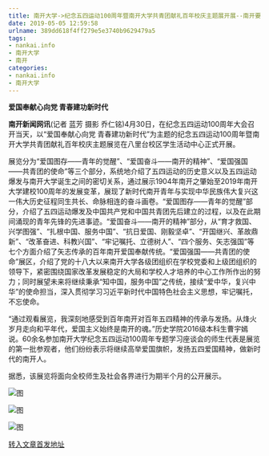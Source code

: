 ```yaml
---
title: 南开大学->纪念五四运动100周年暨南开大学共青团献礼百年校庆主题展开展--南开要闻 | nankai.info
date: 2019-05-05 12:59:58
urlname: 389dd618f4ff279e5e3740b9629479a5
tags: 
- nankai.info
- 南开大学
- 南开
categories:
- nankai.info
- 南开大学
---
```


**爱国奉献心向党 青春建功新时代**

**南开新闻网讯**(记者 蓝芳 摄影 乔仁铭)4月30日，在纪念五四运动100周年大会召开当天，以“爱国奉献心向党 青春建功新时代”为主题的纪念五四运动100周年暨南开大学共青团献礼百年校庆主题展览在八里台校区学生活动中心正式开展。

展览分为“爱国图存——青年的觉醒”、“爱国奋斗——南开的精神”、“爱国强国——共青团的使命”等三个部分，系统地介绍了五四运动的历史意义以及五四运动爆发与南开大学诞生之间的密切关系，通过展示1904年南开之肇始至2019年南开大学建校100周年的发展变革，展现了新时代南开青年与实现中华民族伟大复兴这一伟大历史征程同生共长、命脉相连的奋斗画卷。“爱国图存——青年的觉醒”部分，介绍了五四运动爆发及中国共产党和中国共青团先后建立的过程，以及在此期间涌现的青年先锋的先进事迹。“爱国奋斗——南开的精神”部分，从“育才救国、兴学图强”、“扎根中国、服务中国”、“抗日爱国、刚毅坚卓”、“开国继兴、革故鼎新”、“改革奋进、科教兴国”、“牢记嘱托、立德树人”、“四个服务、矢志强国”等七个方面介绍了矢志传承的百年南开爱国奉献传统。“爱国强国——共青团的使命”展区，介绍了党的十八大以来南开大学各级团组织在学校党委和上级团组织的领导下，紧密围绕国家改革发展稳定的大局和学校人才培养的中心工作所作出的努力；同时展望未来将继续秉承“知中国，服务中国”之传统，接续“爱中华，复兴中华”的使命担当，深入贯彻学习习近平新时代中国特色社会主义思想，牢记嘱托，不忘使命。

“通过观看展览，我深刻地感受到百年南开对百年五四精神的传承与发扬。从烽火岁月走向和平年代，爱国主义始终是南开的魂。”历史学院2016级本科生曹宇嫣说。60余名参加南开大学纪念五四运动100周年专题学习座谈会的师生代表是展览的第一批参观者，他们纷纷表示将继续高举爱国旗帜，发扬五四爱国精神，做新时代的南开人。

据悉，该展览将面向全校师生及社会各界进行为期半个月的公开展示。

![图](http://news.nankai.edu.cn/pic/0/00/35/16/351685_831159.jpg)

![图](http://news.nankai.edu.cn/pic/0/00/35/16/351686_916963.jpg)

![图](http://news.nankai.edu.cn/pic/0/00/35/16/351684_018808.jpg)

[转入文章首发地址](http://news.nankai.edu.cn/nkyw/system/2019/04/30/000448034.shtml)